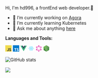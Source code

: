 Hi, I'm hd996, a frontEnd web developer.👋

- 🔭 I’m currently working on [Agora](https://www.agora.io/cn/)
- 🌱 I’m currently learning Kubernetes
- 💬 Ask me about anything [here](https://github.com/hd996/hd996/issues)

**Languages and Tools:**  

<code><img height="20" src="https://raw.githubusercontent.com/hd996/hd996/master/assets/javascript.png"></code>
<code><img height="20" src="https://raw.githubusercontent.com/hd996/hd996/master/assets/typescript.png"></code>
<code><img height="20" src="https://raw.githubusercontent.com/hd996/hd996/master/assets/vue.png"></code>
<code><img height="20" src="https://raw.githubusercontent.com/hd996/hd996/master/assets/react.png"></code>
<code><img height="20" src="https://raw.githubusercontent.com/hd996/hd996/master/assets/graphql.png"></code>
<code><img height="20" src="https://raw.githubusercontent.com/hd996/hd996/master/assets/nodejs.png"></code>

![GitHub stats](https://github-readme-stats.vercel.app/api?username=hd996&count_private=true&show_icons=true&theme=radical)

<img align="center" src="https://github-readme-stats.anuraghazra1.vercel.app/api/top-langs/?username=hd996&layout=compact&theme=material-palenight" />
